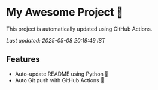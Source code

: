 # My Awesome Project 🚀

This project is automatically updated using GitHub Actions.

_Last updated: 2025-05-08 20:19:49 IST_

## Features
- Auto-update README using Python 🐍
- Auto Git push with GitHub Actions 🤖
